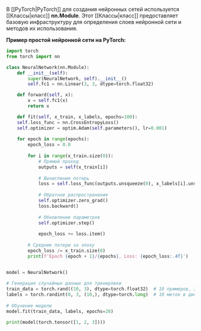В [[PyTorch|PyTorch]] для создания нейронных сетей используется [[Классы|класс]] **nn.Module**. Этот [[Классы|класс]] предоставляет базовую инфраструктуру для определения слоев нейронной сети и методов их использования.

**Пример простой нейронной сети на PyTorch:**

```Python
import torch
from torch import nn

class NeuralNetwork(nn.Module):
    def __init__(self):
        super(NeuralNetwork, self).__init__()
        self.fc1 = nn.Linear(3, 3, dtype=torch.float32)

    def forward(self, x):
        x = self.fc1(x)
        return x

	def fit(self, x_train, x_labels, epochs=100):  
    self.loss_func = nn.CrossEntropyLoss()  
    self.optimizer = optim.Adam(self.parameters(), lr=0.001)  
  
    for epoch in range(epochs):  
        epoch_loss = 0.0  
  
        for i in range(x_train.size(0)):  
            # Прямой проход  
            outputs = self(x_train[i])  
  
            # Вычисление потерь  
            loss = self.loss_func(outputs.unsqueeze(0), x_labels[i].unsqueeze(0))  
  
            # Обратное распространение  
            self.optimizer.zero_grad()  
            loss.backward()  
  
            # Обновление параметров  
            self.optimizer.step()  
  
            epoch_loss += loss.item()  
  
        # Средние потери за эпоху  
        epoch_loss /= x_train.size(0)  
        print(f'Epoch {epoch + 1}/{epochs}, Loss: {epoch_loss:.4f}')


model = NeuralNetwork()  
  
# Генерация случайных данных для тренировки  
train_data = torch.rand((10, 3), dtype=torch.float32)  # 10 примеров, 3 входа каждый  
labels = torch.randint(0, 3, (10,), dtype=torch.long)  # 10 меток в диапазоне [0, 3)  
  
# Обучение модели  
model.fit(train_data, labels, epochs=20)

print(model(torch.tensor([1, 2, 3])))
```





